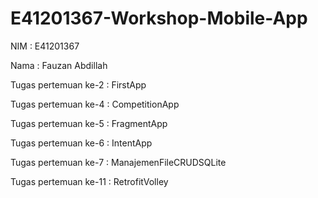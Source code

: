 # E41201367-Workshop-Mobile-App

NIM : E41201367

Nama : Fauzan Abdillah

Tugas pertemuan ke-2 : FirstApp

Tugas pertemuan ke-4 : CompetitionApp

Tugas pertemuan ke-5 : FragmentApp

Tugas pertemuan ke-6 : IntentApp

Tugas pertemuan ke-7 : ManajemenFileCRUDSQLite

Tugas pertemuan ke-11 : RetrofitVolley
